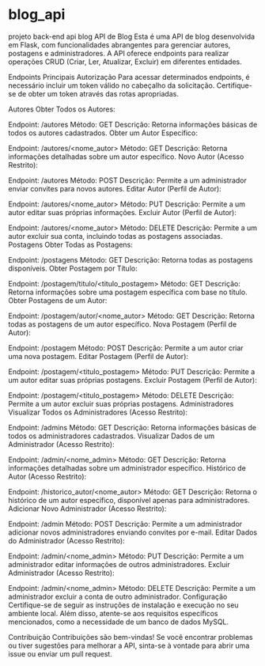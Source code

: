 # blog_api
 projeto back-end api blog
API de Blog
Esta é uma API de blog desenvolvida em Flask, com funcionalidades abrangentes para gerenciar autores, postagens e
 administradores. A API oferece endpoints para realizar operações CRUD (Criar, Ler, Atualizar, Excluir) em diferentes 
 entidades.

Endpoints Principais
Autorização
Para acessar determinados endpoints, é necessário incluir um token válido no cabeçalho da solicitação. Certifique-se de
obter um token através das rotas apropriadas.

Autores
Obter Todos os Autores:

Endpoint: /autores
Método: GET
Descrição: Retorna informações básicas de todos os autores cadastrados.
Obter um Autor Específico:

Endpoint: /autores/<nome_autor>
Método: GET
Descrição: Retorna informações detalhadas sobre um autor específico.
Novo Autor (Acesso Restrito):

Endpoint: /autores
Método: POST
Descrição: Permite a um administrador enviar convites para novos autores.
Editar Autor (Perfil de Autor):

Endpoint: /autores/<nome_autor>
Método: PUT
Descrição: Permite a um autor editar suas próprias informações.
Excluir Autor (Perfil de Autor):

Endpoint: /autores/<nome_autor>
Método: DELETE
Descrição: Permite a um autor excluir sua conta, incluindo todas as postagens associadas.
Postagens
Obter Todas as Postagens:

Endpoint: /postagens
Método: GET
Descrição: Retorna todas as postagens disponíveis.
Obter Postagem por Título:

Endpoint: /postagem/titulo/<titulo_postagem>
Método: GET
Descrição: Retorna informações sobre uma postagem específica com base no título.
Obter Postagens de um Autor:

Endpoint: /postagem/autor/<nome_autor>
Método: GET
Descrição: Retorna todas as postagens de um autor específico.
Nova Postagem (Perfil de Autor):

Endpoint: /postagem
Método: POST
Descrição: Permite a um autor criar uma nova postagem.
Editar Postagem (Perfil de Autor):

Endpoint: /postagem/<titulo_postagem>
Método: PUT
Descrição: Permite a um autor editar suas próprias postagens.
Excluir Postagem (Perfil de Autor):

Endpoint: /postagem/<titulo_postagem>
Método: DELETE
Descrição: Permite a um autor excluir suas próprias postagens.
Administradores
Visualizar Todos os Administradores (Acesso Restrito):

Endpoint: /admins
Método: GET
Descrição: Retorna informações básicas de todos os administradores cadastrados.
Visualizar Dados de um Administrador (Acesso Restrito):

Endpoint: /admin/<nome_admin>
Método: GET
Descrição: Retorna informações detalhadas sobre um administrador específico.
Histórico de Autor (Acesso Restrito):

Endpoint: /historico_autor/<nome_autor>
Método: GET
Descrição: Retorna o histórico de um autor específico, disponível apenas para administradores.
Adicionar Novo Administrador (Acesso Restrito):

Endpoint: /admin
Método: POST
Descrição: Permite a um administrador adicionar novos administradores enviando convites por e-mail.
Editar Dados do Administrador (Acesso Restrito):

Endpoint: /admin/<nome_admin>
Método: PUT
Descrição: Permite a um administrador editar informações de outros administradores.
Excluir Administrador (Acesso Restrito):

Endpoint: /admin/<nome_admin>
Método: DELETE
Descrição: Permite a um administrador excluir a conta de outro administrador.
Configuração
Certifique-se de seguir as instruções de instalação e execução no seu ambiente local. Além disso, atente-se aos 
requisitos específicos mencionados, como a necessidade de um banco de dados MySQL.

Contribuição
Contribuições são bem-vindas! Se você encontrar problemas ou tiver sugestões para melhorar a API, sinta-se à vontade 
para abrir uma issue ou enviar um pull request.
